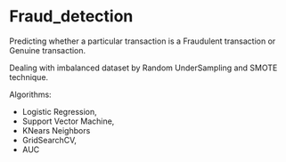 # Fraud_detection
Predicting whether a particular transaction is a Fraudulent transaction or Genuine transaction.

Dealing with imbalanced dataset by Random UnderSampling and SMOTE technique. 

Algorithms:
* Logistic Regression,
* Support Vector Machine,
* KNears Neighbors
* GridSearchCV,
* AUC
